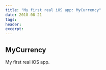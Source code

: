 ```yaml
---
title: "My first real iOS app: MyCurrency"
date: 2018-08-21
tags:
header:
excerpt:
---
```


## MyCurrency

My first real iOS app.